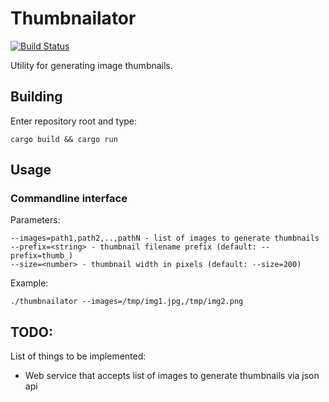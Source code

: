 # Thumbnailator

[![Build Status](https://travis-ci.org/lonski/thumbnailator.svg?branch=master)](https://travis-ci.org/lonski/thumbnailator)


Utility for generating image thumbnails.

## Building
Enter repository root and type:
```
cargo build && cargo run
```

## Usage

### Commandline interface

Parameters:
```
--images=path1,path2,..,pathN - list of images to generate thumbnails
--prefix=<string> - thumbnail filename prefix (default: --prefix=thumb_)
--size=<number> - thumbnail width in pixels (default: --size=200)
```

Example:
```
./thumbnailator --images=/tmp/img1.jpg,/tmp/img2.png
```

## TODO:
List of things to be implemented:
* Web service that accepts list of images to generate thumbnails via json api
